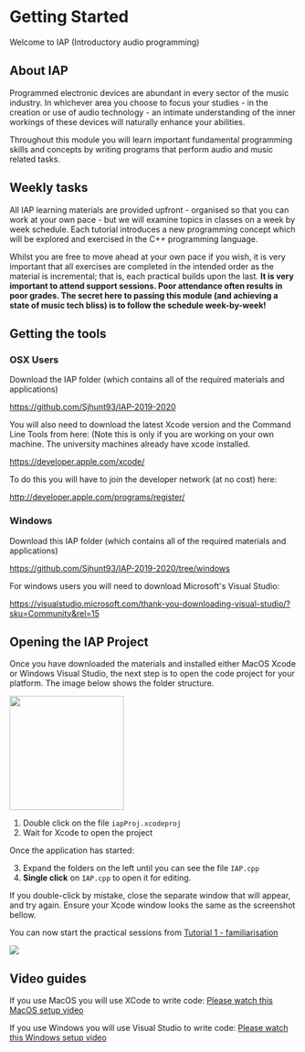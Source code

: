 # Getting Started

Welcome to IAP (Introductory audio programming)

## About IAP

Programmed electronic devices are abundant in every sector of the music industry. In whichever area you choose to focus your studies - in the creation or use of audio technology - an intimate understanding of the inner workings of these devices will naturally enhance your abilities. 

Throughout this module you will learn important fundamental programming skills and concepts by writing programs that perform audio and music related tasks. 

## Weekly tasks

All IAP learning materials are provided upfront - organised so that you can work at your own pace - but we will examine topics in classes on a week by week schedule. Each tutorial introduces a new programming concept which will be explored and exercised in the C++ programming language. 

Whilst you are free to move ahead at your own pace if you wish, it is very important that all exercises are completed in the intended order as the material is incremental; that is, each practical builds upon the last. **It is very important to attend support sessions. Poor attendance often results in poor grades. The secret here to passing this module (and achieving a state of music tech bliss) is to follow the schedule week-by-week!**

## Getting the tools

### OSX Users

Download the IAP folder (which contains all of the required materials and applications)

https://github.com/Sjhunt93/IAP-2019-2020

You will also need to download the latest Xcode version and the Command Line Tools from here: (Note this is only if you are working on your own machine. The university machines already have xcode installed.

https://developer.apple.com/xcode/

To do this you will have to join the developer network (at no cost) here: 

http://developer.apple.com/programs/register/

### Windows

Download this IAP folder (which contains all of the required materials and applications)

https://github.com/Sjhunt93/IAP-2019-2020/tree/windows

For windows users you will need to download Microsoft's Visual Studio:

https://visualstudio.microsoft.com/thank-you-downloading-visual-studio/?sku=Community&rel=15


## Opening the IAP Project

Once you have downloaded the materials and installed either MacOS Xcode or Windows Visual Studio, the next step is to open the code project for your platform. The image below shows the folder structure.

<img src="images/filestruct.png" height=200/>

1. Double click on the file `iapProj.xcodeproj`
2. Wait for Xcode to open the project

Once the application has started:

3. Expand the folders on the left until you can see the file `IAP.cpp`
4. **Single click** on `IAP.cpp` to open it for editing. 

If you double-click by mistake, close the separate window that will appear, and try again. Ensure your Xcode window looks the same as the screenshot bellow. 

You can now start the practical sessions from <a href="Part%201/1%20-%20Familiarisation.md">Tutorial 1 - familiarisation</a>

<img src="images/xcode.png" />

## Video guides

If you use MacOS you will use XCode to write code: <a href="https://www.youtube.com/watch?v=DWJ6sW1TxU4">Please watch this MacOS setup video</a>

If you use Windows you will use Visual Studio to write code: <a href="https://www.youtube.com/watch?v=_bTzXlonKeo">Please watch this Windows setup video</a>
